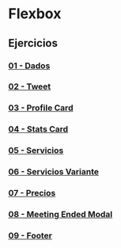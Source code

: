 # Flexbox

## Ejercicios

### [01 - Dados](https://min56.csb.app/)

### [02 - Tweet](https://zf9f8.csb.app/)

### [03 - Profile Card](https://gl15y.csb.app/)

### [04 - Stats Card](https://uidesigndaily.com/posts/sketch-stats-card-statistics-cards-day-1119)

### [05 - Servicios](https://1exqr.csb.app/)

### [06 - Servicios Variante]()

### [07 - Precios](https://d88zw.csb.app/)

### [08 - Meeting Ended Modal](https://uidesigndaily.com/posts/sketch-meeting-ended-modal-pop-up-components-dark-ui-theme-day-1107)

### [09 - Footer](https://uidesigndaily.com/posts/sketch-footer-website-day-1014)
